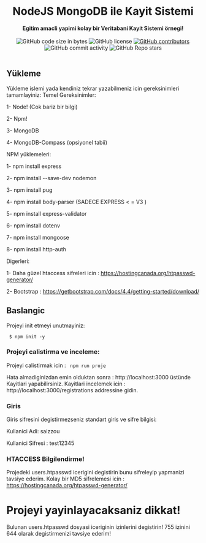 <h1 align="center">NodeJS MongoDB ile Kayit Sistemi</h1>

<div align="center">
  <strong>Egitim amacli yapimi kolay bir Veritabani Kayit Sistemi örnegi!</strong>
</div>

<br />

<div align="center">
  <img alt="GitHub code size in bytes" src="https://img.shields.io/github/languages/code-size/Saizzou/NodeJS_Kayit_Veritabani">
  <img alt="GitHub license" src="https://img.shields.io/github/license/Saizzou/NodeJS_Kayit_Veritabani">
  <a href="https://github.com/Saizzou/NodeJS_Kayit_Veritabaniy/graphs/contributors"><img alt="GitHub contributors" src="https://img.shields.io/github/contributors/Saizzou/NodeJS_Kayit_Veritabani"></a>
  <img alt="GitHub commit activity" src="https://img.shields.io/github/commit-activity/m/Saizzou/NodeJS_Kayit_Veritabani">
  <img alt="GitHub Repo stars" src="https://img.shields.io/github/stars/Saizzou/NodeJS_Kayit_Veritabani">
</div>

<br />

## Yükleme
Yükleme islemi yada kendiniz tekrar yazabilmeniz icin gereksinimleri tamamlayiniz:
Temel Gereksinimler:

1- Node! (Cok bariz bir bilgi)

2- Npm!

3- MongoDB

4- MongoDB-Compass (opsiyonel tabii)

NPM yüklemeleri:

1- npm install express

2- npm install --save-dev nodemon

3- npm install pug

4- npm install body-parser (SADECE EXPRESS < = V3 ) 

5- npm install express-validator

6- npm install dotenv

7- npm install mongoose

8- npm install http-auth

Digerleri:

1- Daha güzel htaccess sifreleri icin : https://hostingcanada.org/htpasswd-generator/

2- Bootstrap : https://getbootstrap.com/docs/4.4/getting-started/download/

## Baslangic
Projeyi init etmeyi unutmayiniz:

``` $ npm init -y```

### Projeyi calistirma ve inceleme:

Projeyi calistirmak icin :
``` npm run proje```

Hata almadiginizdan emin olduktan sonra : http://localhost:3000 üstünde Kayitlari yapabilirsiniz. Kayitlari incelemek icin : http://localhost:3000/registrations addressine gidin. 

### Giris
Giris sifresini degistirmezseniz standart giris ve sifre bilgisi:

Kullanici Adi: saizzou

Kullanici Sifresi : test12345

### HTACCESS Bilgilendirme!
Projedeki users.htpasswd icerigini degistirin bunu sifreleyip yapmanizi tavsiye ederim. Kolay bir MD5 sifrelemesi icin : 
https://hostingcanada.org/htpasswd-generator/

# Projeyi yayinlayacaksaniz dikkat!
Bulunan users.htpasswd dosyasi iceriginin izinlerini degistirin! 755 izinini 644 olarak degistirmenizi tavsiye ederim!
